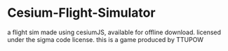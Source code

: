 # Cesium-Flight-Simulator
a flight sim made using cesiumJS, available for offline download. licensed under the sigma code license. this is a game produced by TTUPOW 
